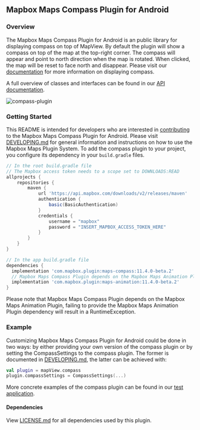 ## Mapbox Maps Compass Plugin for Android

### Overview

The Mapbox Maps Compass Plugin for Android is an public library for displaying compass on top of MapView. By default the plugin will show a compass on top of the map at the top-right corner. The compass will appear and point to north direction when the map is rotated. When clicked, the map will be reset to face north and disappear. Please visit our [documentation](https://docs.mapbox.com/android/maps/guides/ui-settings/#compass) for more information on displaying compass.

A full overview of classes and interfaces can be found in our [API documentation](https://docs.mapbox.com/android/beta/maps/guides/).

![compass-plugin](https://user-images.githubusercontent.com/2764714/94573517-d784c380-027a-11eb-9a1f-2d22a1bd2525.gif)

### Getting Started

This README is intended for developers who are interested in [contributing](https://github.com/mapbox/mapbox-maps-android/blob/master/CONTRIBUTING.md) to the Mapbox Maps Compass Plugin for Android. Please visit [DEVELOPING.md](https://github.com/mapbox/mapbox-maps-android/blob/master/DEVELOPING.md) for general information and instructions on how to use the Mapbox Maps Plugin System. To add the compass plugin to your project, you configure its dependency in your `build.gradle` files.

```groovy
// In the root build.gradle file
// The Mapbox access token needs to a scope set to DOWNLOADS:READ
allprojects {
    repositories {
        maven {
            url 'https://api.mapbox.com/downloads/v2/releases/maven'
            authentication {
                basic(BasicAuthentication)
            }
            credentials {
                username = "mapbox"
                password = "INSERT_MAPBOX_ACCESS_TOKEN_HERE"
            }
        }
    }
}

// In the app build.gradle file
dependencies {
  implementation 'com.mapbox.plugin:maps-compass:11.4.0-beta.2'
  // Mapbox Maps Compass Plugin depends on the Mapbox Maps Animation Plugin
  implementation 'com.mapbox.plugin:maps-animation:11.4.0-beta.2'
}
```

Please note that Mapbox Maps Compass Plugin depends on the Mapbox Maps Animation Plugin, failing to provide the Mapbox Maps Animation Plugin dependency will result in a RuntimeException.

### Example

Customizing Mapbox Maps Compass Plugin for Android could be done in two ways: by either providing your own version of the compass plugin or by setting the CompassSettings to the compass plugin. The former is documented in [DEVELOPING.md](https://github.com/mapbox/mapbox-maps-android/blob/master/DEVELOPING.md), the latter can be achieved with:

```kotlin
val plugin = mapView.compass
plugin.compassSettings = CompassSettings(...)
```

More concrete examples of the compass plugin can be found in our [test application](https://github.com/mapbox/mapbox-maps-android/tree/master/app/src/main/java/com/mapbox/maps/testapp).

#### Dependencies

View [LICENSE.md](LICENSE.md) for all dependencies used by this plugin.
